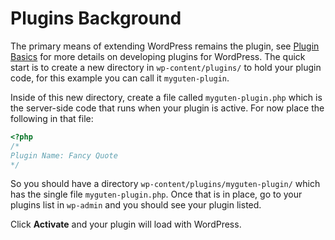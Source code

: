 # Plugins Background

The primary means of extending WordPress remains the plugin, see [Plugin Basics](https://developer.wordpress.org/plugins/the-basics/) for more details on developing plugins for WordPress. The quick start is to create a new directory in `wp-content/plugins/` to hold your plugin code, for this example you can call it `myguten-plugin`.

Inside of this new directory, create a file called `myguten-plugin.php` which is the server-side code that runs when your plugin is active. For now place the following in that file:

```php
<?php
/*
Plugin Name: Fancy Quote
*/
```

So you should have a directory `wp-content/plugins/myguten-plugin/` which has the single file `myguten-plugin.php`. Once that is in place, go to your plugins list in `wp-admin` and you should see your plugin listed.

Click **Activate** and your plugin will load with WordPress.
